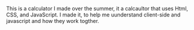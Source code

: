 This is a calculator I made over the summer, it a calcaultor that uses Html, CSS, and JavaScript.
I made it, to help me uunderstand client-side and javascript and how they work togther.
